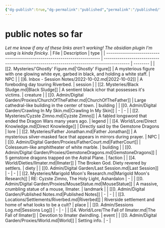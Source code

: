 ```yaml
---
{"dg-publish":true,"dg-permalink":"published","permalink":"/published/","dgHomeLink":true,"dgPassFrontmatter":false}
---
```


# public notes so far
*Let me know if any of these links aren't working! The obsidian plugin I'm using is kinda finicky.*
| File                                                                        | Description                                                                                 | type     |
| --------------------------------------------------------------------------- | ------------------------------------------------------------------------------------------- | -------- |
| [[2. Mysteries/'Ghostly' Figure.md\|'Ghostly' Figure]]                      | A mysterious figure with one glowing white eye, garbed in black, and holding a white staff. | NPC      |
| [[6. Inbox - Session Notes/2022-10-02.md\|2022-10-02]]                      | A foreboding day touring Riverbed.                                                          | session  |
| [[2. Mysteries/Black Sludge.md\|Black Sludge]]                              | A sentient black ichor that possesses it's victims.                                         | creature |
| [[0. Admin/Digital Garden/Proxies/ChurchOfTheFather.md\|ChurchOfTheFather]] | Large cathedral-like building in the center of town.                                        | building |
| [[0. Admin/Digital Garden/Crawling In My Skin.md\|Crawling In My Skin]]     | \-                                                                                          | \-       |
| [[2. Mysteries/Cyzste Zimno.md\|Cyzste Zimno]]                              | A fabled longsword that ended the Dragon Wars many years ago.                               | legend   |
| [[4. World/Lore/Direct Knowledge.md\|Direct Knowledge]]                     | Directly said by the Gemstone Dragons                                                       | lore     |
| [[2. Mysteries/Father Jonathan.md\|Father Jonathan]]                        | A mysterious silver-masked face that appears in mirrors during prayer.                      | NPC      |
| [[0. Admin/Digital Garden/Proxies/FatherCourt.md\|FatherCourt]]             | Colesseum-like amphitheater of white marble.                                                | building |
| [[0. Admin/Digital Garden/Proxies/GemstoneDragons.md\|GemstoneDragons]]     | 5 gemstone dragons trapped on the Astral Plane.                                             | faction  |
| [[4. World/Dieties/Ilmater.md\|Ilmater]]                                    | The Broken God. Diety revered by settlers.                                                  | diety    |
| [[0. Admin/Digital Garden/Last Session.md\|Last Session]]                   | \-                                                                                          | \-       |
| [[2. Mysteries/Marigold Moon's Research.md\|Marigold Moon's Research]]      | RE: Cyzste Zimno, The Holy Light, Ashardalon                                                | \-       |
| [[0. Admin/Digital Garden/Proxies/MouseStatue.md\|MouseStatue]]             | A massive, crumbling statue of a mouse, Ilmater.                                            | landmark |
| [[0. Admin/Digital Garden/Published Notes.md\|Published Notes]]             | \-                                                                                          | \-       |
| [[3. Locations/Settlements/Riverbed.md\|Riverbed]]                          | Riverside settlement and home of what looks to be a cult?                                   | place    |
| [[0. Admin/Sessions Log.md\|Sessions Log]]                                  | \-                                                                                          | \-       |
| [[4. World/Lore/The Fall of Ilmater.md\|The Fall of Ilmater]]               | Devotion to Ilmater dwindling.                                                              | event    |
| [[0. Admin/Digital Garden/Proxies/World.md\|World]]                         | Setting info.                                                                               | \-       |
